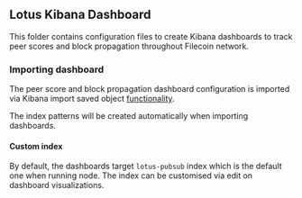 ## Lotus Kibana Dashboard

This folder contains configuration files to create Kibana dashboards to track peer scores and block propagation
throughout Filecoin network.

### Importing dashboard

The peer score and block propagation dashboard configuration is imported via Kibana import saved object [functionality](https://www.elastic.co/guide/en/kibana/current/managing-saved-objects.html#managing-saved-objects-export-objects).

The index patterns will be created automatically when importing dashboards.

#### Custom index

By default, the dashboards target `lotus-pubsub` index which is the default one when running node. The index can be customised via edit on dashboard visualizations.
